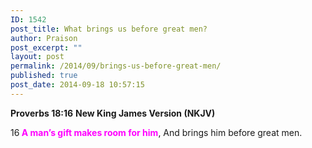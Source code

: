 ```yaml
---
ID: 1542
post_title: What brings us before great men?
author: Praison
post_excerpt: ""
layout: post
permalink: /2014/09/brings-us-before-great-men/
published: true
post_date: 2014-09-18 10:57:15
---
```

<strong>Proverbs 18:16</strong>
<strong> New King James Version (NKJV)</strong>

16<span style="color: #ff00ff;"><strong> A man’s gift makes room for him</strong></span>,
And brings him before great men.